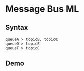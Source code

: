 # Message Bus ML

## Syntax

```
queueA > topicB, topicC
queueD > topicE
queueF > topicC
```

## Demo
